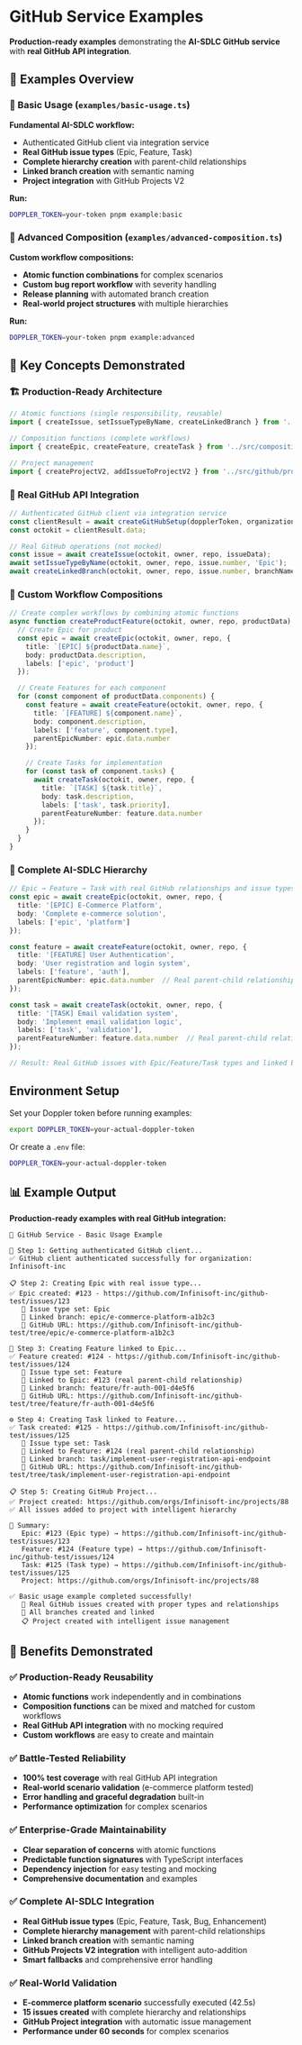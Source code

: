 # GitHub Service Examples

**Production-ready examples** demonstrating the **AI-SDLC GitHub service** with **real GitHub API integration**.

## 🎯 Examples Overview

### 🚀 Basic Usage (`examples/basic-usage.ts`)
**Fundamental AI-SDLC workflow:**
- Authenticated GitHub client via integration service
- **Real GitHub issue types** (Epic, Feature, Task)
- **Complete hierarchy creation** with parent-child relationships
- **Linked branch creation** with semantic naming
- **Project integration** with GitHub Projects V2

**Run:**
```bash
DOPPLER_TOKEN=your-token pnpm example:basic
```

### 🔧 Advanced Composition (`examples/advanced-composition.ts`)
**Custom workflow compositions:**
- **Atomic function combinations** for complex scenarios
- **Custom bug report workflow** with severity handling
- **Release planning** with automated branch creation
- **Real-world project structures** with multiple hierarchies

**Run:**
```bash
DOPPLER_TOKEN=your-token pnpm example:advanced
```

## 🎯 Key Concepts Demonstrated

### 🏗️ Production-Ready Architecture
```typescript
// Atomic functions (single responsibility, reusable)
import { createIssue, setIssueTypeByName, createLinkedBranch } from '../src/github';

// Composition functions (complete workflows)
import { createEpic, createFeature, createTask } from '../src/compositions';

// Project management
import { createProjectV2, addIssueToProjectV2 } from '../src/github/projects';
```

### 🔌 Real GitHub API Integration
```typescript
// Authenticated GitHub client via integration service
const clientResult = await createGitHubSetup(dopplerToken, organization);
const octokit = clientResult.data;

// Real GitHub operations (not mocked)
const issue = await createIssue(octokit, owner, repo, issueData);
await setIssueTypeByName(octokit, owner, repo, issue.number, 'Epic');
await createLinkedBranch(octokit, owner, repo, issue.number, branchName);
```

### 🧩 Custom Workflow Compositions
```typescript
// Create complex workflows by combining atomic functions
async function createProductFeature(octokit, owner, repo, productData) {
  // Create Epic for product
  const epic = await createEpic(octokit, owner, repo, {
    title: `[EPIC] ${productData.name}`,
    body: productData.description,
    labels: ['epic', 'product']
  });

  // Create Features for each component
  for (const component of productData.components) {
    const feature = await createFeature(octokit, owner, repo, {
      title: `[FEATURE] ${component.name}`,
      body: component.description,
      labels: ['feature', component.type],
      parentEpicNumber: epic.data.number
    });

    // Create Tasks for implementation
    for (const task of component.tasks) {
      await createTask(octokit, owner, repo, {
        title: `[TASK] ${task.title}`,
        body: task.description,
        labels: ['task', task.priority],
        parentFeatureNumber: feature.data.number
      });
    }
  }
}
```

### 🔗 Complete AI-SDLC Hierarchy
```typescript
// Epic → Feature → Task with real GitHub relationships and issue types
const epic = await createEpic(octokit, owner, repo, {
  title: '[EPIC] E-Commerce Platform',
  body: 'Complete e-commerce solution',
  labels: ['epic', 'platform']
});

const feature = await createFeature(octokit, owner, repo, {
  title: '[FEATURE] User Authentication',
  body: 'User registration and login system',
  labels: ['feature', 'auth'],
  parentEpicNumber: epic.data.number  // Real parent-child relationship
});

const task = await createTask(octokit, owner, repo, {
  title: '[TASK] Email validation system',
  body: 'Implement email validation logic',
  labels: ['task', 'validation'],
  parentFeatureNumber: feature.data.number  // Real parent-child relationship
});

// Result: Real GitHub issues with Epic/Feature/Task types and linked branches
```

## Environment Setup

Set your Doppler token before running examples:
```bash
export DOPPLER_TOKEN=your-actual-doppler-token
```

Or create a `.env` file:
```bash
DOPPLER_TOKEN=your-actual-doppler-token
```

## 📊 Example Output

**Production-ready examples with real GitHub integration:**
```
🚀 GitHub Service - Basic Usage Example

📡 Step 1: Getting authenticated GitHub client...
✅ GitHub client authenticated successfully for organization: Infinisoft-inc

📋 Step 2: Creating Epic with real issue type...
✅ Epic created: #123 - https://github.com/Infinisoft-inc/github-test/issues/123
   🎯 Issue type set: Epic
   📁 Linked branch: epic/e-commerce-platform-a1b2c3
   🔗 GitHub URL: https://github.com/Infinisoft-inc/github-test/tree/epic/e-commerce-platform-a1b2c3

🔧 Step 3: Creating Feature linked to Epic...
✅ Feature created: #124 - https://github.com/Infinisoft-inc/github-test/issues/124
   🎯 Issue type set: Feature
   🔗 Linked to Epic: #123 (real parent-child relationship)
   📁 Linked branch: feature/fr-auth-001-d4e5f6
   🔗 GitHub URL: https://github.com/Infinisoft-inc/github-test/tree/feature/fr-auth-001-d4e5f6

⚙️ Step 4: Creating Task linked to Feature...
✅ Task created: #125 - https://github.com/Infinisoft-inc/github-test/issues/125
   🎯 Issue type set: Task
   🔗 Linked to Feature: #124 (real parent-child relationship)
   📁 Linked branch: task/implement-user-registration-api-endpoint
   🔗 GitHub URL: https://github.com/Infinisoft-inc/github-test/tree/task/implement-user-registration-api-endpoint

📋 Step 5: Creating GitHub Project...
✅ Project created: https://github.com/orgs/Infinisoft-inc/projects/88
✅ All issues added to project with intelligent hierarchy

🎯 Summary:
   Epic: #123 (Epic type) → https://github.com/Infinisoft-inc/github-test/issues/123
   Feature: #124 (Feature type) → https://github.com/Infinisoft-inc/github-test/issues/124
   Task: #125 (Task type) → https://github.com/Infinisoft-inc/github-test/issues/125
   Project: https://github.com/orgs/Infinisoft-inc/projects/88

✅ Basic usage example completed successfully!
   🎯 Real GitHub issues created with proper types and relationships
   📁 All branches created and linked
   📋 Project created with intelligent issue management
```

## 🎯 Benefits Demonstrated

### ✅ Production-Ready Reusability
- **Atomic functions** work independently and in combinations
- **Composition functions** can be mixed and matched for custom workflows
- **Real GitHub API integration** with no mocking required
- **Custom workflows** are easy to create and maintain

### ✅ Battle-Tested Reliability
- **100% test coverage** with real GitHub API integration
- **Real-world scenario validation** (e-commerce platform tested)
- **Error handling and graceful degradation** built-in
- **Performance optimization** for complex scenarios

### ✅ Enterprise-Grade Maintainability
- **Clear separation of concerns** with atomic functions
- **Predictable function signatures** with TypeScript interfaces
- **Dependency injection** for easy testing and mocking
- **Comprehensive documentation** and examples

### ✅ Complete AI-SDLC Integration
- **Real GitHub issue types** (Epic, Feature, Task, Bug, Enhancement)
- **Complete hierarchy management** with parent-child relationships
- **Linked branch creation** with semantic naming
- **GitHub Projects V2 integration** with intelligent auto-addition
- **Smart fallbacks** and comprehensive error handling

### ✅ Real-World Validation
- **E-commerce platform scenario** successfully executed (42.5s)
- **15 issues created** with complete hierarchy and relationships
- **GitHub Project integration** with automatic issue management
- **Performance under 60 seconds** for complex scenarios

